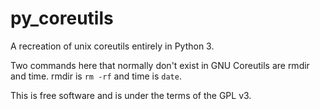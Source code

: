 # py_coreutils
A recreation of unix coreutils entirely in Python 3.

Two commands here that normally don't exist in GNU Coreutils are rmdir and time. rmdir is `rm -rf` and time is `date`.

This is free software and is under the terms of the GPL v3.
